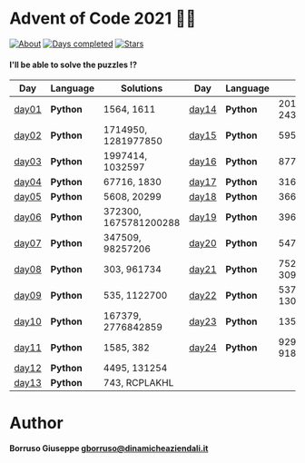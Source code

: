 # Advent of Code 2021 🎅🏻

[![About](https://img.shields.io/badge/Advent%20of%20Code%20🎄-2021-brightgreen)](https://adventofcode.com/2021/about)
[![Days completed](https://img.shields.io/badge/day%20📅-24-blue)](https://adventofcode.com/2021)
[![Stars](https://img.shields.io/badge/stars%20⭐-48-yellow)](https://adventofcode.com/2021/stats)

#### I'll be able to solve the puzzles !?

| Day             | Language   | Solutions             | Day             | Language   | Solutions                      |
|-----------------|------------|-----------------------|-----------------|------------|--------------------------------|
| [day01](day01/) | **Python** | 1564, 1611            | [day14](day14/) | **Python** | 2010, 2437698971143            |
| [day02](day02/) | **Python** | 1714950, 1281977850   | [day15](day15/) | **Python** | 595, 2914                      |
| [day03](day03/) | **Python** | 1997414, 1032597      | [day16](day16/) | **Python** | 877, 194435634456              |
| [day04](day04/) | **Python** | 67716, 1830           | [day17](day17/) | **Python** | 3160, 1928                     |
| [day05](day05/) | **Python** | 5608, 20299           | [day18](day18/) | **Python** | 3665, 4775                     |
| [day06](day06/) | **Python** | 372300, 1675781200288 | [day19](day19/) | **Python** | 396, 11828                     |
| [day07](day07/) | **Python** | 347509, 98257206      | [day20](day20/) | **Python** | 5479, 19012                    |
| [day08](day08/) | **Python** | 303, 961734           | [day21](day21/) | **Python** | 752745, 309196008717909        |
| [day09](day09/) | **Python** | 535, 1122700          | [day22](day22/) | **Python** | 537042, 1304385553084863       |
| [day10](day10/) | **Python** | 167379, 2776842859    | [day23](day23/) | **Python** | 13520, 48708                   |
| [day11](day11/) | **Python** | 1585, 382             | [day24](day24/) | **Python** | 92928914999991, 91811211611981 |
| [day12](day12/) | **Python** | 4495, 131254          |                 |            |                                |
| [day13](day13/) | **Python** | 743, RCPLAKHL         |                 |            |                                |

Author
=======

**Borruso Giuseppe <gborruso@dinamicheaziendali.it>**
